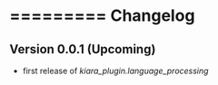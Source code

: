 =========
Changelog
=========

## Version 0.0.1 (Upcoming)

- first release of *kiara_plugin.language_processing*
